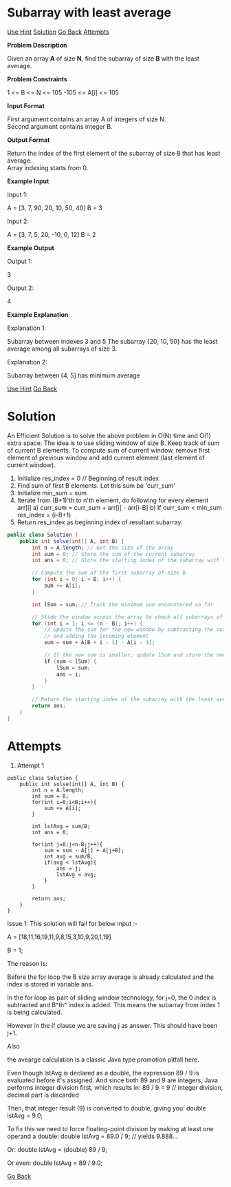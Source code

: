 # Subarray with least average

[Use Hint](https://www.scaler.com/academy/mentee-dashboard/class/25460/assignment/problems/12827/hints?navref=cl_pb_nv_tb)
[Solution](#Solution)
[Go Back](https://github.com/sahoog2/Preparation_Notes/blob/main/DSA/Array/2%20Problems.md)
[Attempts](#Attempts)





**Problem Description**  

Given an array  **A**  of size  **N**, find the subarray of size  **B**  with the least average.

  
  
**Problem Constraints**  

1 <= B <= N <= 105
-105 <= A[i] <= 105 

  
  
**Input Format**  

First argument contains an array A of integers of size N.  
Second argument contains integer B.

  
  
**Output Format**  

Return the index of the first element of the subarray of size B that has least average.  
Array indexing starts from 0.

  
  
**Example Input**  

Input 1:

A = [3, 7, 90, 20, 10, 50, 40]
B = 3

Input 2:

A = [3, 7, 5, 20, -10, 0, 12]
B = 2

  
  
**Example Output**  

Output 1:

3

Output 2:

4

  
  
**Example Explanation**  

Explanation 1:

Subarray between indexes 3 and 5
The subarray {20, 10, 50} has the least average 
among all subarrays of size 3.

Explanation 2:

 Subarray between [4, 5] has minimum average




[Use Hint](https://www.scaler.com/academy/mentee-dashboard/class/25460/assignment/problems/12827/hints?navref=cl_pb_nv_tb)
[Go Back](https://github.com/sahoog2/Preparation_Notes/blob/main/DSA/Array/2%20Problems.md)
# Solution
An Efficient Solution is to solve the above problem in O(N) time and O(1) extra space. The idea is to use sliding window of size B. Keep track of sum of current B elements. To compute sum of current window, remove first element of previous window and add current element (last element of current window).

1) Initialize res_index = 0 // Beginning of result index
2) Find sum of first B elements. Let this sum be 'curr_sum'
3) Initialize min_sum = sum
4) Iterate from (B+1)'th to n'th element, do following
   for every element arr[i]
      a) curr_sum = curr_sum + arr[i] - arr[i-B]
      b) If curr_sum < min_sum
           res_index = (i-B+1)
5) Return res_index as beginning index of resultant subarray.
```java
public class Solution {
    public int solve(int[] A, int B) {
        int n = A.length; // Get the size of the array
        int sum = 0; // Store the sum of the current subarray
        int ans = 0; // Store the starting index of the subarray with the least average

        // Compute the sum of the first subarray of size B
        for (int i = 0; i < B; i++) {
            sum += A[i];
        }

        int lSum = sum; // Track the minimum sum encountered so far

        // Slide the window across the array to check all subarrays of size B
        for (int i = 1; i <= (n - B); i++) {
            // Update the sum for the new window by subtracting the outgoing element
            // and adding the incoming element
            sum = sum + A[B + i - 1] - A[i - 1];

            // If the new sum is smaller, update lSum and store the new starting index
            if (sum < lSum) {
                lSum = sum;
                ans = i;
            }
        }

        // Return the starting index of the subarray with the least average
        return ans;
    }
}
```

# Attempts

1. Attempt 1
```
public class Solution {
    public int solve(int[] A, int B) {
        int n = A.length;
        int sum = 0;
        for(int i=0;i<B;i++){
            sum += A[i];
        }

        int lstAvg = sum/B;
        int ans = 0;

        for(int j=0;j<n-B;j++){
            sum = sum - A[j] + A[j+B];
            int avg = sum/B;
            if(avg < lstAvg){
                ans = j;
                lstAvg = avg;
            }
        }

        return ans;
    }
}

```

Issue 1:
This solution will fail for below input :-

A = [18,11,16,19,11,9,8,15,3,10,9,20,1,19]

B = 1;

The reason is:

Before the for loop the B size array average is already calculated and the index is stored in variable ans.

In the for loop as part of sliding window technology, for j=0, the 0 index is subtracted and B^th^ index is added. This means the subarray from index 1 is being calculated.

However in the if clause we are saving j as answer. This should have been j+1. 

Also

the avearge calculation is a classic Java type promotion pitfall here.

Even though lstAvg is declared as a double, the expression 89 / 9 is evaluated before it's assigned. And since both 89 and 9 are integers, Java performs integer division first, which results in:
89 / 9 = 9   // integer division, decimal part is discarded


Then, that integer result (9) is converted to double, giving you:
double lstAvg = 9.0;



To fix this we need to force floating-point division by making at least one operand a double:
double lstAvg = 89.0 / 9;     // yields 9.888...


Or:
double lstAvg = (double) 89 / 9;


Or even:
double lstAvg = 89 / 9.0;


[Go Back](https://github.com/sahoog2/Preparation_Notes/blob/main/DSA/Array/2%20Problems.md)
